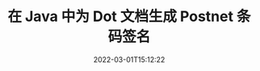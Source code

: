 ---
############################# Static ############################
layout: "auto-gen-signature"
date: 2022-03-01T15:12:22
draft: false
operation: Sign
signaturetype: Barcode
codetype: Postnet
fileformat: Dot
productName: Java
lang: zh
productCode: java
otherformats: pdf doc docx docm dot dotm dotx odt ott rtf xls xlsx xlsm xlsb csv ods ots xltx xltm ppt pptx pps ppsx odp otp potx potm pptm ppsm png jpg bmp gif tiff svg webp wmf
breadcrumb: Put  Barcode signature on Dot for Java

############################# Head ############################
head_title: "在 Java 中带有 Postnet 条码的 eSign Dot 文档"
head_description: "创建 Postnet 条码签名并使用几行代码将其放在带有 Java 的 Dot 文档中。使用 GroupDocs 文档签名 API 对各种文件格式进行签名。"

############################# Header ############################
title: "在 Java 中为 Dot 文档生成 Postnet 条码签名"
description: "使用 Postnet 条码对您的 Dot 业务文档进行电子签名。只需几行代码即可快速轻松地生成条形码签名以设置签名选项。"
bg_image: "https://cms.admin.containerize.com/templates/aspose/App_Themes/V3/images/bg/header1.png"
bg_overlay: false
button:
    enable: true

############################# SubMenu ############################
submenu:
    enable: true

    left:
        img_alt: "GroupDocs.Signature for Java"
        image: "https://cms.admin.containerize.com/templates/groupdocs/images/product-logos/90x90-noborder/groupdocs-signature-java.png"
        product: "GroupDocs.Signature"
        platform: "Java"



############################# About ############################
about:
    enable: true
    title: "关于 GroupDocs.Signature for Java 条码签名 API。"
    content: |
        [GroupDocs.Signature for Java](https://products.groupdocs.com/signature/java/) 是一个快速简便的 API，用于使用 UPCA、UPCE、EAN13、EAN14、Code39、Code39Extended、Code128、Codabar、Postnet、ISBN 等条码类型管理数字文档电子签名, ITF14 和许多其他的。客户可以轻松创建提供所需文本的条码，并将它们放在 PDF、Microsoft Office Words 文档、Microsoft Office Excel 工作簿、MS PowerPoint 演示文稿、Adobe Photoshop 文件和各种图像格式中。可以更新、搜索、验证、删除或预览放置在文档中的条形码。此外，还支持条码定制。
    

############################# Steps ############################
steps:
    enable: true
    title_left: "在 Java 中使用 Barcode 签署 Dot 的步骤"
    content_left: |
        [GroupDocs.Signature for Java](https://products.groupdocs.com/signature/java/) 提供使用 Barcode 签名快速轻松地签署 Dot 文档的能力。
        
        * 创建 Signature 类的实例，提供 Dot 文件应该作为路径或内存流进行签名
        * 实例化 SignOptions 类并设置所有需要的数据。
        * 调用 Signature.Sign() 方法传递输出 Dot 文件或内存流

    title_right: " 系统要求"
    content_right: |
        所有主要平台和操作系统都支持 GroupDocs.Signature for Java。在执行以下代码之前，请确保您的系统上安装了以下先决条件。

        * 操作系统：Microsoft Windows、Linux、MacOS
        * 开发环境：NetBeans, Intellij IDEA, Eclipse, etc.
        * Java runtime: J2SE 6.0 and above
        * 从 [Maven](https://repository.groupdocs.com/webapp/#/artifacts/browse/tree/General/repo/com/groupdocs/groupdocs-signature) 获取最新的 GroupDocs.Signature for Java
         
    code: |
        ```java    
                
        // Set up input Dot file
        String filePath = "input.dot";
        // Set up output file
        String outputFilePath = "output.dot";

        // Instantiate Signature for input file
        Signature signature = new Signature(filePath);

        // create barcode option with predefined barcode text
        BarcodeSignOptions options = new BarcodeSignOptions("John Smith");

        // setup Barcode encoding type
        options.setEncodeType(BarcodeTypes.Postnet);

        // set signature position
        options.setLeft(50);
        options.setTop(50);
        options.setWidth(200);
        options.setHeight(50);

        // sign Dot document
        SignResult result = signature.sign(outputFilePath, options);

        ```

############################# Demos ############################
demos:
    enable: true
    title: "使用 Barcode 现场演示签署 Dot 文档"
    content: |
       访问 [GroupDocs.Signature App](https://products.groupdocs.app/signature/family) 网站，立即使用各种签名为 Dot 文件签名。免费在线演示等着你。

        
############################# About Formats ############################
about_formats:
    enable: true
    format:
        # format loop
        - icon: "fas fa-barcode"
          title: "About Postnet Barcode"
          content: |
            POSTNET（邮政数字编码技术）是美国邮政服务用来协助引导邮件的条形码符号。
          characterset: |
             数字 (0-9)。
          textcapacity: |
             最多 11 个字符。
          image: |
             iVBORw0KGgoAAAANSUhEUgAAACcAAAAjCAYAAAAXMhMjAAAAAXNSR0IArs4c6QAAAARnQU1BAACxjwv8YQUAAAAJcEhZcwAADsMAAA7DAcdvqGQAAACeSURBVFhH7c7BCkMxEELR/P9Pp1LoRrCXpi4Cbw5kIRKZtS82x52a407Ncae+HrfWer8Pyr+i/3NcQv/nuIT+z3EJ/X/Ocf9mlxuhsXZ2uREaa2eXG6Gxdna5ERprZ5cbobF2drkRGmtnlxuhsXZ2uREaa2eXG6Gxdna5ERprZ5cbobF2drkRGmtnlxuhsXZ2ubnAHHdqjjt18XF7vwDevzbHqsQWPwAAAABJRU5ErkJggg==

          link: ""

############################# More Formats ############################
more_formats:
    enable: true
    title: "Java 的其他支持的 Barcode 签名"
    content: |
        "您还可以使用其他签名类型对 Dot 进行签名。请参阅下面的列表。"
    format: 
        
       
back_to_top:
    enable: true
---